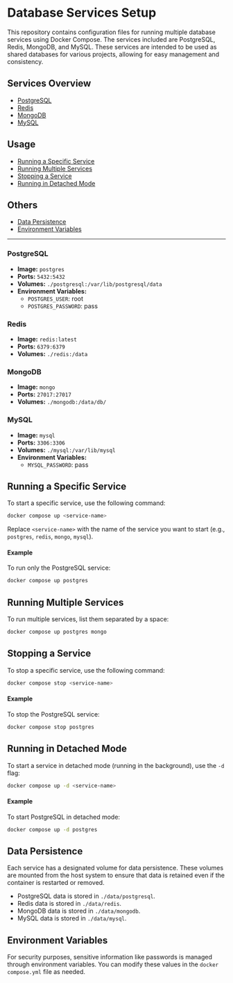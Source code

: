 # Database Services Setup

This repository contains configuration files for running multiple database services using Docker Compose. The services included are PostgreSQL, Redis, MongoDB, and MySQL. These services are intended to be used as shared databases for various projects, allowing for easy management and consistency.

## Services Overview

- [PostgreSQL](#postgresql)
- [Redis](#redis)
- [MongoDB](#mongodb)
- [MySQL](#mysql)

## Usage

- [Running a Specific Service](#running-a-specific-service)
- [Running Multiple Services](#running-multiple-services)
- [Stopping a Service](#stopping-a-service)
- [Running in Detached Mode](#running-in-detached-mode)

## Others

- [Data Persistence](#data-persistence)
- [Environment Variables](#environment-variables)

---

### PostgreSQL

- **Image:** `postgres`
- **Ports:** `5432:5432`
- **Volumes:** `./postgresql:/var/lib/postgresql/data`
- **Environment Variables:**
  - `POSTGRES_USER`: root
  - `POSTGRES_PASSWORD`: pass

### Redis

- **Image:** `redis:latest`
- **Ports:** `6379:6379`
- **Volumes:** `./redis:/data`

### MongoDB

- **Image:** `mongo`
- **Ports:** `27017:27017`
- **Volumes:** `./mongodb:/data/db/`
<!-- - **Environment Variables:**
  - `MONGO_INITDB_ROOT_USERNAME`: root
  - `MONGO_INITDB_ROOT_PASSWORD`: password -->

### MySQL

- **Image:** `mysql`
- **Ports:** `3306:3306`
- **Volumes:** `./mysql:/var/lib/mysql`
- **Environment Variables:**
  - `MYSQL_PASSWORD`: pass

## Running a Specific Service

To start a specific service, use the following command:

```bash
docker compose up <service-name>
```

Replace `<service-name>` with the name of the service you want to start (e.g., `postgres`, `redis`, `mongo`, `mysql`).

#### Example

To run only the PostgreSQL service:

```bash
docker compose up postgres
```

## Running Multiple Services

To run multiple services, list them separated by a space:

```bash
docker compose up postgres mongo
```

## Stopping a Service

To stop a specific service, use the following command:

```bash
docker compose stop <service-name>
```

#### Example

To stop the PostgreSQL service:

```bash
docker compose stop postgres
```

## Running in Detached Mode

To start a service in detached mode (running in the background), use the `-d` flag:

```bash
docker compose up -d <service-name>
```

#### Example

To start PostgreSQL in detached mode:

```bash
docker compose up -d postgres
```

## Data Persistence

Each service has a designated volume for data persistence. These volumes are mounted from the host system to ensure that data is retained even if the container is restarted or removed.

- PostgreSQL data is stored in `./data/postgresql`.
- Redis data is stored in `./data/redis`.
- MongoDB data is stored in `./data/mongodb`.
- MySQL data is stored in `./data/mysql`.

## Environment Variables

For security purposes, sensitive information like passwords is managed through environment variables. You can modify these values in the `docker compose.yml` file as needed.

